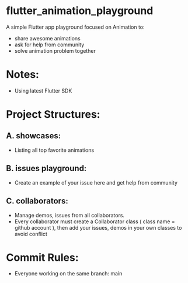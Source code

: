 # flutter_animation_playground

A simple Flutter app playground focused on Animation to: 
- share awesome animations
- ask for help from community
- solve animation problem together

# Notes:
- Using latest Flutter SDK


# Project Structures:

## A. showcases:
  - Listing all top favorite animations

## B. issues playground:
  - Create an example of your issue here and get help from community

## C. collaborators:
  - Manage demos, issues from all collaborators.
  - Every collaborator must create a Collaborator class ( class name = github account ), then add your issues, demos in your own classes to avoid conflict
# Commit Rules:

- Everyone working on the same branch: main
